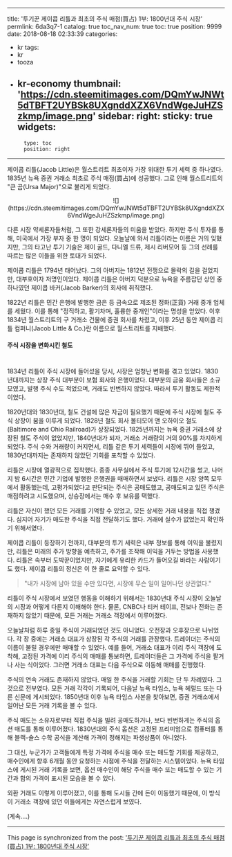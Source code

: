 
---
title: '투기꾼 제이콥 리틀과 최초의 주식 매점(買占) 1부: 1800년대 주식 시장'
permlink: 6da3q7-1
catalog: true
toc_nav_num: true
toc: true
position: 9999
date: 2018-08-18 02:33:39
categories:
- kr
tags:
- kr
- tooza
- kr-economy
thumbnail: 'https://cdn.steemitimages.com/DQmYwJNWt5dTBFT2UYBSk8UXgnddXZX6VndWgeJuHZSzkmp/image.png'
sidebar:
    right:
        sticky: true
widgets:
    -
        type: toc
        position: right
---


제이콥 리틀(Jacob Little)은 월스트리트 최초이자 가장 위대한 투기 세력 중 하나였다. 1835년 뉴욕 증권 거래소 최초로 주식 매점(買占)에 성공했다. 그로 인해 월스트리트의 "큰 곰(Ursa Major)"으로 불리게 되었다.
  
<center>
![](https://cdn.steemitimages.com/DQmYwJNWt5dTBFT2UYBSk8UXgnddXZX6VndWgeJuHZSzkmp/image.png)
</center>

다른 시장 약세론자들처럼, 그 또한 강세론자들의 미움을 받았다. 하지만 주식 투자를 통해, 미국에서 가장 부자 중 한 명이 되었다. 오늘날에 와서 리틀이라는 이름은 거의 잊혔지만, 그의 타고난 투기 기술은 제이 굴드, 다니엘 드류, 제시 리버모어 등 그의 선례를 따르는 많은 이들을 위한 토대가 되었다.
  
제이콥 리틀은 1794년 태어났다. 그의 아버지는 1812년 전쟁으로 몰락의 길을 걸었지만, 대부호이자 저명인이었다. 제이콥 리틀은 아버지 덕분으로 뉴욕을 주름잡던 상인 중 하나였던 제이콥 바커(Jacob Barker)의 회사에 취직했다.
  
1822년 리틀은 민간 은행에 발행한 금은 등 금속으로 제조된 정화(正貨) 거래 중개 업체를 세웠다. 이를 통해 "정직하고, 활기차며, 훌륭한 중개인"이라는 명성을 얻었다. 이후 1834년 월스트리트의 구 거래소 건물에 증권 회사를 차렸고, 이후 25년 동안 제이콥 리틀 컴퍼니(Jacob Little & Co.)란 이름으로 월스트리트를 지배했다.
  
#### 주식 시장을 변화시킨 철도
#
1834년 리틀이 주식 시장에 들어섰을 당시, 시장은 엄청난 변화를 겪고 있었다. 1830 년대까지는 상장 주식 대부분이 보험 회사와 은행이었다. 대부분의 금융 회사들은 소규모였고, 발행 주식 수도 적었으며, 거래도 빈번하지 않았다. 따라서 투기 활동도 제한적이었다.
  
1820년대와 1830년대, 철도 건설에 많은 자금이 필요했기 때문에 주식 시장에 철도 주식 상장이 붐을 이루게 되었다. 1828년 철도 회사 볼티모어 앤 오하이오 철도(Baltimore and Ohio Railroad)가 상장되었다. 1825년까지는 뉴욕 증권 거래소에 상장된 철도 주식이 없었지만, 1840년대가 되자, 거래소 거래량의 거의 90%를 차지하게 되었다. 주식 수와 거래량이 커지면서, 리틀 같은 투기 세력들이 시장에 뛰어 들었고, 1830년대까지는 존재하지 않았던 기회를 포착할 수 있었다.
  
리틀은 시장에 열광적으로 집착했다. 종종 사무실에서 주식 투기에 12시간을 썼고, 나머지 밤 6시간은 민간 기업에 발행한 은행권을 매매하면서 보냈다. 리틀은 시장 양쪽 모두에서 활동했는데, 고평가되었다고 판단되는 주식은 공매도했고, 공매도되고 있던 주식은 매점하려고 시도했으며, 상승장에서는 매수 후 보유를 택했다. 
  
리틀은 자신이 했던 모든 거래를 기억할 수 있었고, 모든 상세한 거래 내용을 직접 챙겼다. 심지어 자기가 매도한 주식을 직접 전달하기도 했다. 거래에 실수가 없었는지 확인하기 위해서였다. 
  
제이콥 리틀이 등장하기 전까지, 대부분의 투기 세력은 내부 정보를 통해 이익을 불렸지만, 리틀은 미래의 주가 방향을 예측하고, 주가를 조작해 이익을 거두는 방법을 사용했다. 리틀은 속부터 도박꾼이었지만, 자기에게 유리한 카드가 들어오길 바라는 사람이기도 했다. 제이콥 리틀의 정신은 이 한 줄로 요약할 수 있다.
  
> "내가 시장에 남아 있을 수만 있다면, 시장에 무슨 일이 일어나던 상관없다."
  
리틀이 주식 시장에서 보였던 행동을 이해하기 위해서는 1830년대 주식 시장이 오늘날의 시장과 어떻게 다른지 이해해야 한다. 물론, CNBC나 티커 테이프, 전보나 전화는 존재하지 않았기 때문에, 모든 거래는 거래소 객장에서 이루어졌다.
  
오늘날처럼 하루 종일 주식이 거래되었던 것도 아니었다. 오전장과 오후장으로 나뉘었다. 각 장 중에는 거래소 대표가 상장된 각 주식의 거래를 관장했다. 트레이더는 주식의 이름이 불릴 경우에만 매매할 수 있었다. 예를 들어, 거래소 대표가 이리 주식 객장에 도착해, 고정된 가격에 이리 주식의 매매를 통보하면, 트레이더들은 그 가격에 주식을 팔거나 사는 식이었다. 그러면 거래소 대표는 다음 주식으로 이동해 매매를 진행했다. 
  
주식의 연속 거래도 존재하지 않았다. 매일 한 주식을 거래할 기회는 단 두 차례였다. 그것으로 전부였다. 모든 거래 각각이 기록되어, 다음날 뉴욕 타임스, 뉴욕 헤럴드 또는 다른 신문에 게시되었다. 1850년대 이후 뉴욕 타임스 사본을 찾아보면, 증권 거래소에서 일어난 모든 거래 기록을 볼 수 있다.
  
주식 매도는 소유자로부터 직접 주식을 빌려 공매도하거나, 보다 빈번하게는 주식의 옵션 매도를 통해 이루어졌다. 1830년대의 주식 옵션은 고정된 프리미엄으로 컴퓨터를 통해 블랙-숄스 수학 공식을 계산해 가격이 정해지는 파생상품이 아니었다. 
  
그 대신, 누군가가 고객들에게 특정 가격에 주식을 매수 또는 매도할 기회를 제공하고, 매수인에게 향후 6개월 동안 요청하는 시점에 주식을 전달하는 시스템이었다. 뉴욕 타임스에 게시된 거래 기록을 보면, 옵션 매수인이 해당 주식을 매수 또는 매도할 수 있는 기간과 합의 가격이 표시된 모습을 볼 수 있다. 
  
외환 거래도 이렇게 이루어졌고, 이를 통해 도시들 간에 돈이 이동했기 때문에, 이 방식이 거래소 객장에 있던 이들에게는 자연스럽게 보였다.
  
(계속....)

- - -

This page is synchronized from the post: ['투기꾼 제이콥 리틀과 최초의 주식 매점(買占) 1부: 1800년대 주식 시장'](https://steemit.com/@pius.pius/6da3q7-1)
